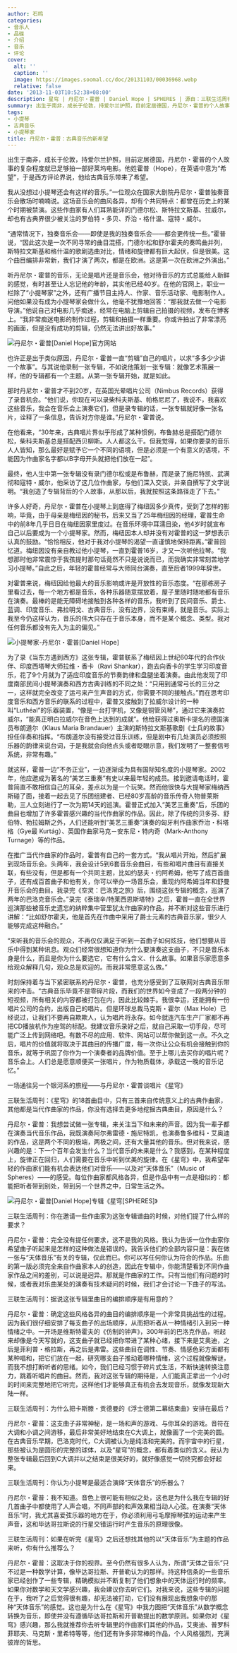 ```yaml
---
author: 石鸣
categories:
- 音乐人
- 品碟
- 介绍
- 音乐
- 评论
cover:
  alt: ''
  caption: ''
  image: https://images.soomal.cc/doc/20131103/00036968.webp
  relative: false
date: '2013-11-03T10:52:38+08:00'
description: 星穹 | 丹尼尔・霍普 | Daniel Hope | SPHERES | 源自：三联生活周刊 | 版权：转载 |  平均/总评分：10.00/80
summary: 出生于南非，成长于伦敦，持爱尔兰护照，目前定居德国，丹尼尔・霍普的个人故事的复杂程度就已足够拍一部好莱坞电影。他姓霍普（Hope），在英语中意为“希望”，于是西方评论界说，他给古典音乐带来了希望……
tags:
- 小提琴
- 古典音乐
- 小提琴家
title: 丹尼尔・霍普：古典音乐的新希望
---
```


出生于南非，成长于伦敦，持爱尔兰护照，目前定居德国，丹尼尔・霍普的个人故事的复杂程度就已足够拍一部好莱坞电影。他姓霍普（Hope），在英语中意为“希望”，于是西方评论界说，他给古典音乐带来了希望。

我从没想过小提琴还会有这样的音乐。”一位观众在国家大剧院丹尼尔・霍普独奏音乐会散场时喃喃说。这场音乐会的曲风各异，却有个共同特点：都曾在历史上的某个时期被禁演。这些作曲家有人们耳熟能详的门德尔松、斯特拉文斯基、拉威尔，却也有古典界很少被关注的罗伯特・多贝、乔治・格什温、寇特・威尔。

“通常情况下，独奏音乐会――即使是我的独奏音乐会――都会更传统一些。”霍普说，“因此这次是一次不同寻常的曲目混搭，门德尔松和舒尔霍夫的奏鸣曲并列，斯特拉文斯基和格什温的歌剧选曲对比，情绪和旋律都有巨大起伏，但是很美。这个曲目编排非常新，我们才演了两次，都是在欧洲。这是第一次在欧洲之外演出。”

听丹尼尔・霍普的音乐，无论是唱片还是音乐会，他对待音乐的方式总能给人新鲜的感觉，有时甚至让人忘记他的年龄，其实他已经40岁。在他的官网上，职业一栏除了“小提琴家”之外，还有广播节目主持人、作家、音乐活动家、电影制作人。问他如果没有成为小提琴家会做什么，他毫不犹豫地回答：“那我就去做一个电影导演。”他说自己对电影几乎痴迷，经常在电脑上剪辑自己拍摄的视频，发布在博客上。“我非常痴迷电影的制作过程，剪辑和拍摄一样重要。你或许拍出了非常漂亮的画面，但是没有成功的剪辑，仍然无法讲出好故事。”

![丹尼尔・霍普[Daniel Hope]官方网站](https://images.soomal.cc/doc/20131103/00036968.webp)





也许正是出于类似原因，丹尼尔・霍普一直“剪辑”自己的唱片，以求“多多少少讲一个故事”。与其说他录制一张专辑，不如说他策划一张专辑：就像艺术策展一样，他的专辑都有一个主题。从第一张专辑开始，就是如此。

那时丹尼尔・霍普才不到20岁，在英国光晕唱片公司（Nimbus Records）获得了录音机会。“他们说，你现在可以录柴科夫斯基、帕格尼尼了，我说不，我喜欢这些音乐，我会在音乐会上演奏它们，但是录专辑的话，一张专辑就好像一张名片，诠释了一条信息，告诉对方你是谁。”丹尼尔・霍普说。

在他看来，“30年来，古典唱片界似乎形成了某种惯例，布鲁赫总是搭配门德尔松，柴科夫斯基总是搭配西贝柳斯。人人都这么干。但我觉得，如果你要录的音乐人人皆知，那么最好是赋予它一个不同的语境，但是必须是一个有意义的语境，不能因为作曲家名字都以B字母开头就把他们放在一起”。

最终，他人生中第一张专辑没有录门德尔松或是布鲁赫，而是录了施尼特凯、武满彻和寇特・威尔，他采访了这几位作曲家，与他们深入交谈，并亲自撰写了文字说明。“我创造了专辑背后的个人故事，从那以后，我就按照这条路径走了下去。”

许多人好奇，丹尼尔・霍普在小提琴上到底得了梅纽因多少真传，受到了怎样的影响，毕竟，由于母亲是梅纽因的秘书，后来又当了25年梅纽因的经理，霍普生命中的前8年几乎日日在梅纽因家里度过。在音乐环境中耳濡目染，他4岁时就宣布自己以后要成为一个小提琴家。然而，梅纽因本人却并没有对霍普的这一梦想表示认真的鼓励。“恰恰相反，他对于我对小提琴的渴望一直谨慎地保持距离。”霍普回忆道。梅纽因没有亲自教过他小提琴，一直到霍普16岁，才又一次听他拉琴。“我想那时他非常震惊于我孩提时那句话竟然不只是说说而已，而我确实非常刻苦地学习小提琴。”自此之后，年轻的霍普经常与大师同台演奏，直至后者1999年辞世。

对霍普来说，梅纽因给他最大的音乐影响或许是开放性的音乐态度。“在那栋房子里看过去，每一个地方都是音乐，各种乐器随意摆放着，屋子里随时随地都有音乐在演奏。最棒的是能无障碍地接触到各种各样的音乐，我听到了民间音乐、爵士、蓝调、印度音乐、弗拉明戈、古典音乐，没有边界，没有束缚，就是音乐。实际上我至今仍这样认为，音乐的伟大只存在于音乐本身，而不是某个概念、类型。我对任何音乐都没有先入为主的偏见。”

![小提琴家-丹尼尔・霍普[Daniel Hope]](https://images.soomal.cc/doc/20131103/00036970.webp)





为了录《当东方遇到西方》这张专辑，霍普联系了梅纽因上世纪60年代的合作伙伴、印度西塔琴大师拉维・香卡（Ravi Shankar），跑去向香卡的学生学习印度音乐，花了9个月就为了适应印度音乐的节奏韵律和盘腿坐着演奏。由此他发现了印度南部民间小提琴演奏和西方古典训练的不同之处：“只用到通常弓长的三分之一，这样就完全改变了运弓来产生声音的方式，你需要不同的接触点。”而在思考印度音乐和西方音乐的联系的过程中，霍普又接触到了拉威尔设计的一种叫“Luthéal”的乐器装置，“像是一台打字机，又像是铜管风琴”，通过它来演奏拉威尔，“能真正明白拉威尔在音色上达到的成就”。他给获得过奥斯卡提名的德国演员布朗道尔（Klaus Maria Brandauer）主演的斯特拉文斯基歌剧《士兵的故事》担任伴奏和指挥。“布朗道尔没有接受过音乐训练，但是剧中有几处演员必须按照乐器的韵律来说台词，于是我就会向他点头或者眨眼示意，我们发明了一整套信号系统，非常有趣。”

就这样，霍普一边“不务正业”，一边逐渐成为具有国际知名度的小提琴家。2002年，他应邀成为著名的“美艺三重奏”有史以来最年轻的成员。接到邀请电话时，霍普简直不敢相信自己的耳朵，差点以为是一个玩笑。然而他很快与大提琴家梅纳西斯碰了面，接着一起去见了乐团组建者、已经80岁高龄的音乐传奇人物普莱斯勒，三人立刻进行了一次为期14天的巡演。霍普正式加入“美艺三重奏”后，乐团的曲目也增加了许多霍普感兴趣的当代作曲家的作品。因此，除了传统的贝多芬、舒伯特、勃拉姆斯之外，人们还能听到“美艺三重奏”演奏的匈牙利作曲家乔治・科塔格（Gye最 Kurtág）、英国作曲家马克－安东尼・特内奇（Mark-Anthony Turnage）等的作品。

在推广当代作曲家的作品时，霍普有自己的一套方式。“我从唱片开始，然后扩展到现场音乐会。头两年，我会设计5到6套音乐会曲目，有些和唱片曲目有直接关联，有些没有，但是都有一个共同主题，比如约瑟夫・约阿希姆，他写了成百首曲子，还有成百首曲子和他有关，你可以举办一场音乐会，重现约阿希姆当年和舒曼开音乐会的曲目。我录完《空灵：巴洛克之旅》后，围绕这张专辑的概念，巡演了两年的巴洛克音乐会。”录完《泰瑞辛/特莱西恩斯塔特》之后，霍普一直在全世界巡演那些被音乐史遗忘的纳粹集中营里犹太作曲家的作品，并不断对这些音乐进行讲解：“比如舒尔霍夫，他是首先在作曲中采用了爵士元素的古典音乐家，很少人能够完成这种融合。”

“来听我的音乐会的观众，不再仅仅满足于听到一首曲子如何炫技，他们想要从音乐中得到某种讯息。观众们经常很想知道你为什么要演奏这支曲子，不只是音乐本身是什么，而且是你为什么要选它，它有什么含义、什么故事。如果音乐家愿意多给观众解释几句，观众总是欢迎的。而我非常愿意这么做。”

时刻保持着与当下紧密联系的丹尼尔・霍普，也充分感受到了互联网对古典音乐带来的冲击。“古典音乐毕竟不是零碎片段，而我们的世界如今变成了一段两分钟的短视频，所有相关的内容都被打包在内，因此比较棘手。我很幸运，还能拥有一份唱片公司的合约，出版自己的唱片。但是环球总裁马克斯・霍尔（Max Hole）已经说过，让我们不要再自欺欺人，认为唱片将永存。如今就连汽车生产厂家都不再把CD播放机作为座驾的标配。我建议音乐录好之后，就自己采取一切手段，尽可能广泛上传到网络吧。有数不尽的应用、软件、网站可以帮你做到这一点。不久之后，唱片的价值就将取决于其曲目的传播广度，每一次你让公众有机会接触到你的音乐，就等于巩固了你作为一个演奏者的品牌价值。至于上哪儿去买你的唱片呢？音乐会上。人们总是愿意顺便买一张唱片，作为物质载体，承载这一晚的音乐记忆。”

一场通往另一个银河系的旅程――与丹尼尔・霍普谈唱片《星穹》

三联生活周刊：《星穹》的18首曲目中，只有三首来自传统意义上的古典作曲家，其他都是当代作曲家的作品，你没有选择去更多地挖掘古典曲目，原因是什么？

丹尼尔・霍普：我想尝试做一张专辑，来关注当下和未来的声音。因为我一辈子都在演奏当代音乐作品，我既演奏阿尔弗雷德・施尼特凯，也演奏鲁多维科・艾奥迪的作品，这是两个不同的极端，两极之间，还有大量其他的音乐。但对我来说，感兴趣的是：下一个百年会发生什么？当代音乐的未来是什么？我感到，在某种程度上，旋律正在回归，人们需要在音乐中听到优美的旋律。在《星穹》中，我希望年轻的作曲家们能有机会表达他们对音乐――以及对“天体音乐”（Music of Spheres）――的感受。每位作曲家都风格各异，但是作品中有一点是相似的：都能把听者带到别处，带到另一个世界之中，日常生活之外。

![丹尼尔・霍普[Daniel Hope]专辑《星穹[SPHERES]》](https://images.soomal.cc/doc/20131103/00036969.webp)





三联生活周刊：你在邀请一些作曲家为这张专辑谱曲的时候，对他们提了什么样的要求？

丹尼尔・霍普：完全没有提任何要求，这不是我的风格。我认为告诉一位作曲家你希望曲子听起来是怎样的这种做法是错误的。我告诉他们的全部内容只是：我在做一张与“天体音乐”有关的专辑，仅此而已。你可以写任何你认为符合的作品。乐曲的第一版必须完全来自作曲家本人的创造，因此在专辑中，你能清楚看到不同作曲家作品之间的差别，可以说是迥异。那就是作曲家的工作。只有当他们有问题的时候，或者我对乐曲某处的演奏有技术疑问的时候，我们才会讨论一下曲子的写法。

三联生活周刊：据说这张专辑里曲目的编排顺序是有用意的？

丹尼尔・霍普：确定这些风格各异的曲目的编排顺序是一个非常具挑战性的过程。因为我们很仔细安排了每支曲子的出场顺序，从而把听者从一种情绪引入到另一种情绪之中。一开场是维斯特霍夫的《仿制的钟声》，300年前的巴洛克作品，听起来却像是今天写就的，这支曲子就已经把你带进了某种心绪，接下来是艾奥迪，之后是菲利普・格拉斯，再之后是弗雷。这些曲目在调性、节奏、情感色彩方面都有某种唱和，把它们放在一起，研究哪支曲子推动着哪种情绪，这个过程就像解谜，而我不想打断听者的思绪。如今，我们已经习惯于碎片式生活，不断快速转换注意力，跳着听唱片的曲目。然而，我对这张专辑的期待是，人们能真正拿出一个小时的时间来完整地把它听完，这样他们才能够真正有机会去发现音乐，就像发现新大陆一样。

三联生活周刊：为什么把卡斯滕・贡德曼的《浮士德第二幕结束曲》安排在最后？

丹尼尔・霍普：这支曲子非常神秘，是一场和声的游戏、与你耳朵的游戏。音符在大调和小调之间游移，最后非常美好地结束在C大调上，就像画了一个完美的圆。在古典音乐早期，巴洛克时代，C大调被认为是纯洁和完美的。而宇宙中的行星，那些被认为是圆形的完整的球体，以及“星穹”的概念，都有着类似的含义。我认为整张专辑最后回到C大调并以之结束是很美好的，就好像感觉一切终究都会好起来。

三联生活周刊：你认为小提琴是最适合演绎“天体音乐”的乐器么？

丹尼尔・霍普：我不知道。音色上很可能有相似之处，这也是为什么我在专辑的好几首曲子中都使用了人声合唱，不同声部的和声效果相当动人心弦。在演奏“天体音乐”时，我尤其喜爱弦乐器的地方在于，你必须利用弓毛摩擦琴弦的运动来产生声音，这和毕达哥拉斯说的行星交错运行时产生音乐的原理很像。

三联生活周刊：如果在听完《星穹》之后还想找其他的以“天体音乐”为主题的作品来听，你有什么推荐么？

丹尼尔・霍普：这取决于你的视界。至今仍然有很多人认为，所谓“天体之音乐”只不过是一种数学计算，像毕达哥拉斯、开普勒认为的那样。持这种信条的一些音乐家已经创作了一些专辑，精确模拟并不断复制了他们想象中的天体运行时的频率。如果你对数学和天文学感兴趣，我会建议你去听它们。对我来说，这些专辑的问题在于，我听了之后觉得很有趣，却无法被打动，它们没有展现出我想象中的那种“天体音乐”的感觉。这也是为什么在《星穹》中我力图把“天体音乐”从数学概念转换为音乐，即使并没有遵循毕达哥拉斯和开普勒提出的数学原则。如果你对《星穹》感兴趣，那么我就推荐你去听专辑里的作曲家们其他的作品，艾奥迪、普罗科菲耶夫、马克斯・里希特等等，他们还有许多非常棒的作品，个人风格强烈，充满彼岸的哲思。
